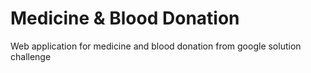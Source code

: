 # Medicine & Blood Donation
Web application for medicine and blood donation from google solution challenge
